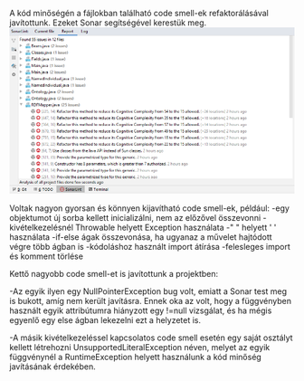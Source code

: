 A kód minőségén a fájlokban található code smell-ek refaktorálásával javítottunk. Ezeket Sonar segítségével kerestük meg. 
![](images/sonar.PNG)


Voltak nagyon gyorsan és könnyen kijavítható code smell-ek, például:
-egy objektumot új sorba kellett inicializálni, nem az előzővel összevonni
-kivételkezelésnél Throwable helyett Exception használata
-" " helyett ' ' használata
-if-else ágak összevonása, ha ugyanaz a művelet hajtódott végre több ágban is
-kódoláshoz használt import átírása
-felesleges import és komment törlése

Kettő nagyobb code smell-et is javítottunk a projektben:

-Az egyik ilyen egy NullPointerException bug volt, emiatt a Sonar test meg is bukott, amíg nem került javításra. Ennek oka az volt, hogy a függvényben használt egyik attribútumra hiányzott egy !=null vizsgálat, és ha mégis egyenlő egy else ágban lekezelni ezt a helyzetet is. 

-A másik kivételkezeléssel kapcsolatos code smell esetén egy saját osztályt kellett létrehozni UnsupportedLiteralException néven, melyet az egyik függvénynél a RuntimeException helyett használunk a kód minőség javításának érdekében. 
